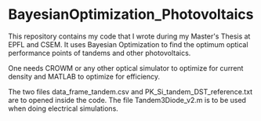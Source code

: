 # BayesianOptimization_Photovoltaics
This repository contains my code that I wrote during my Master's Thesis at EPFL and CSEM. It uses Bayesian Optimization to find the optimum optical performance points of tandems and other photovoltaics.

One needs CROWM or any other optical simulator to optimize for current density and MATLAB to optimize for efficiency.

The two files data_frame_tandem.csv and PK_Si_tandem_DST_reference.txt are to opened inside the code. The file Tandem3Diode_v2.m is to be used when doing electrical simulations.
